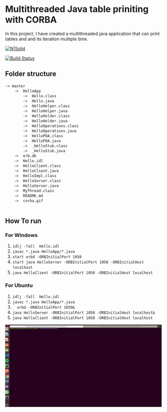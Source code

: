 # Multithreaded Java table priniting with CORBA

 In this project, I have created a multithreaded java application that can print tables and and its iteration multiple time.

[![N|Solid](https://www.codeforgeeks.com/codeforgeeks.png)](https://www.codeforgeeks.com/)

[![Build Status](https://travis-ci.org/joemccann/dillinger.svg?branch=master)](https://syedumerhasan.com)


  

## Folder structure

````
-> master
    ->  HelloApp
        ->  Hello.class	
        ->  Hello.java	
        ->  HelloHelper.class	
        ->  HelloHelper.java	
        ->  HelloHolder.class	
        ->  HelloHolder.java	
        ->  HelloOperations.class	
        ->  HelloOperations.java	
        ->  HelloPOA.class	
        ->  HelloPOA.java	
        ->  _HelloStub.class	
        ->  _HelloStub.java
    ->  orb.db	
    ->  Hello.idl	
    ->  HelloClient.class	
    ->  HelloClient.java	
    ->  HelloImpl.class	
    ->  HelloServer.class	
    ->  HelloServer.java	
    ->  MyThread.class	
    ->  README.md	
    ->  corba.gif
	
````

## How To run	
### For Windows 
1. `idlj -fall  Hello.idl`
2. `javac *.java HelloApp/*.java`
3. `start orbd -ORBInitialPort 1050`
4. `start java HelloServer -ORBInitialPort 1050 -ORBInitialHost localhost`
5. `java HelloClient -ORBInitialPort 1050 -ORBInitialHost localhost`

### For Ubuntu
1. `idlj -fall  Hello.idl`
2. `javac *.java HelloApp/*.java`
3. `  orbd -ORBInitialPort 1050&`
4. `java HelloServer -ORBInitialPort 1050 -ORBInitialHost localhost&`
6. `java HelloClient -ORBInitialPort 1050 -ORBInitialHost localhost`

![](corba.gif)

